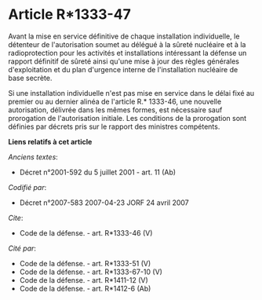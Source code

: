 # Article R*1333-47

Avant la mise en service définitive de chaque installation individuelle, le détenteur de l'autorisation soumet au délégué à
la sûreté nucléaire et à la radioprotection pour les activités et installations intéressant la défense un rapport définitif
de sûreté ainsi qu'une mise à jour des règles générales d'exploitation et du plan d'urgence interne de l'installation
nucléaire de base secrète.

Si une installation individuelle n'est pas mise en service dans le délai fixé au premier ou au dernier alinéa de l'article
R.* 1333-46, une nouvelle autorisation, délivrée dans les mêmes formes, est nécessaire sauf prorogation de l'autorisation
initiale. Les conditions de la prorogation sont définies par décrets pris sur le rapport des ministres compétents.

**Liens relatifs à cet article**

_Anciens textes_:

  - Décret n°2001-592 du 5 juillet 2001 - art. 11 (Ab)

_Codifié par_:

  - Décret n°2007-583 2007-04-23 JORF 24 avril 2007

_Cite_:

  - Code de la défense. - art. R*1333-46 (V)

_Cité par_:

  - Code de la défense. - art. R*1333-51 (V)
  - Code de la défense. - art. R*1333-67-10 (V)
  - Code de la défense. - art. R*1411-12 (V)
  - Code de la défense. - art. R*1412-6 (Ab)
